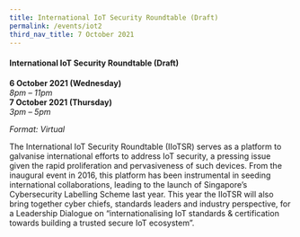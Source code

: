```yaml
---
title: International IoT Security Roundtable (Draft)
permalink: /events/iot2
third_nav_title: 7 October 2021
---
```


#### **International IoT Security Roundtable (Draft)**

**6 October 2021 (Wednesday)**  
*8pm – 11pm*  
**7 October 2021 (Thursday)**  
*3pm – 5pm*

*Format: Virtual*

The International IoT Security Roundtable (IIoTSR) serves as a platform to galvanise international efforts to address IoT security, a pressing issue given the rapid proliferation and pervasiveness of such devices. From the inaugural event in 2016, this platform has been instrumental in seeding international collaborations, leading to the launch of Singapore’s Cybersecurity Labelling Scheme last year. This year the IIoTSR will also bring together cyber chiefs, standards leaders and industry perspective, for a Leadership Dialogue on “internationalising IoT standards & certification towards building a trusted secure IoT ecosystem”.